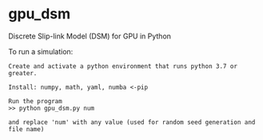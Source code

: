 # gpu_dsm

Discrete Slip-link Model (DSM) for GPU in Python

To run a simulation:
```
Create and activate a python environment that runs python 3.7 or greater.

Install: numpy, math, yaml, numba <-pip

Run the program
>> python gpu_dsm.py num

and replace 'num' with any value (used for random seed generation and file name)
```

